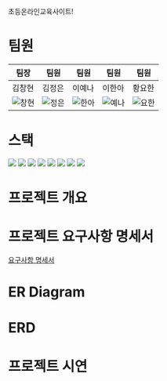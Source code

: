 초등온라인교육사이트!

# 팀원

|팀장|팀원|팀원|팀원|팀원|
|------|---|---|---|---|
|김창현|김정은|이예나|이한아|황요한|
|![창현](https://github.com/user-attachments/assets/6cbde653-2dc2-41bc-967b-98c385ca0324) |![정은](https://github.com/user-attachments/assets/39f023ed-c272-4218-b11c-c03c2c51ed5e) |![한아](https://github.com/user-attachments/assets/29f30df2-465e-45e3-925a-c84bdb003a72) |![예나](https://github.com/user-attachments/assets/50ca9133-e2ab-4d45-b4ee-200bc1f21f31) |![요한](https://github.com/user-attachments/assets/f69d21a0-496b-46e3-b380-3443a905a791) |

# 스택
<img src="https://img.shields.io/badge/java-007396?style=for-the-badge&logo=java&logoColor=white"> 
<img src="https://img.shields.io/badge/javascript-F7DF1E?style=for-the-badge&logo=javascript&logoColor=black"> 
<img src="https://img.shields.io/badge/mysql-4479A1?style=for-the-badge&logo=mysql&logoColor=white"> 
<img src="https://img.shields.io/badge/vue.js-4FC08D?style=for-the-badge&logo=vue.js&logoColor=white">
<img src="https://img.shields.io/badge/spring-6DB33F?style=for-the-badge&logo=spring&logoColor=white">
<img src="https://img.shields.io/badge/github-181717?style=for-the-badge&logo=github&logoColor=white">
<img src="https://img.shields.io/badge/git-F05032?style=for-the-badge&logo=git&logoColor=white">
<img src="https://img.shields.io/badge/notion-181717?style=for-the-badge&logo=git&logoColor=white">



# 프로젝트 개요

# 프로젝트 요구사항 명세서
[요구사항 명세서](https://docs.google.com/spreadsheets/d/120qVjj7PFPoHNYqx8IHpAQztUI7F3E29oSD8xP9Lv3Y/edit?pli=1&gid=0#gid=0)

# ER Diagram


# ERD


# 프로젝트 시연
